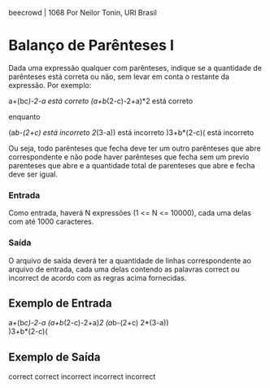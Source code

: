 beecrowd | 1068 Por Neilor Tonin, URI Brasil
 
# Balanço de Parênteses I

Dada uma expressão qualquer com parênteses, indique se a quantidade de parênteses está correta ou não, sem levar em conta o restante da expressão. Por exemplo:

a+(b*c)-2-a        está correto
(a+b*(2-c)-2+a)*2  está correto

enquanto

(a*b-(2+c)         está incorreto
2*(3-a))           está incorreto
)3+b*(2-c)(        está incorreto

Ou seja, todo parênteses que fecha deve ter um outro parênteses que abre correspondente e não pode haver parênteses que fecha sem um previo parenteses que abre e a quantidade total de parenteses que abre e fecha deve ser igual.

### Entrada

Como entrada, haverá N expressões (1 <= N <= 10000), cada uma delas com até 1000 caracteres.

### Saída

O arquivo de saída deverá ter a quantidade de linhas correspondente ao arquivo de entrada, cada uma delas contendo as palavras correct ou incorrect de acordo com as regras acima fornecidas.

## Exemplo de Entrada
a+(b*c)-2-a 
(a+b*(2-c)-2+a)*2 
(a*b-(2+c) 
2*(3-a))  
)3+b*(2-c)( 
	
## Exemplo de Saída
correct
correct
incorrect
incorrect
incorrect 
